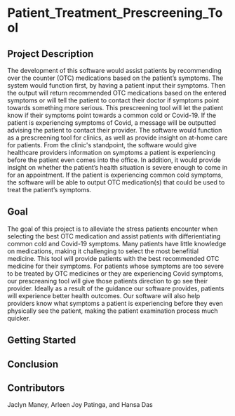 # Patient_Treatment_Prescreening_Tool

## Project Description
The development of this software would assist patients by recommending over the counter (OTC) medications based on the patient’s symptoms. The system would function first, by having a patient input their symptoms. Then the output will return recommended OTC medications based on the entered symptoms or will tell the patient to contact their doctor if symptoms point towards something more serious. This prescreening tool will let the patient know if their symptoms point towards a common cold or Covid-19. If the patient is experiencing symptoms of Covid, a message will be outputted advising the patient to contact their provider. The software would function as a prescreening tool for clinics, as well as provide insight on at-home care for patients. From the clinic's standpoint, the software would give healthcare providers information on symptoms a patient is experiencing before the patient even comes into the office. In addition, it would provide insight on whether the patient’s health situation is severe enough to come in for an appointment. If the patient is experiencing common cold symptoms, the software will be able to output OTC medication(s) that could be used to treat the patient’s symptoms. 

## Goal
The goal of this project is to alleviate the stress patients encounter when selecting the best OTC medication and assist patients with differientiating common cold and Covid-19 symptoms. Many patients have little knowledge on medications, making it challenging to select the most benefitial medicine. This tool will provide patients with the best recommended OTC medicine for their symptoms. For patients whose symptoms are too severe to be treated by OTC medicines or they are experiencing Covid symptoms, our prescreaning tool will give those patients direction to go see their provider. Ideally as a result of the guidance our software provides, patients will experience better health outcomes. Our software will also help providers know what symptoms a patient is experiencing before they even physically see the patient, making the patient examination process much quicker. 

## Getting Started

## Conclusion

## Contributors
Jaclyn Maney, Arleen Joy Patinga, and Hansa Das
